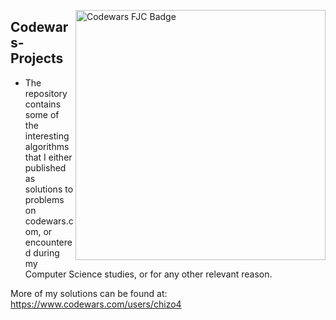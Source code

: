 [<img align="right" alt="Codewars FJC Badge" width="400px" src="https://www.codewars.com/users/chizo4/badges/large" />][codewars]

## Codewars-Projects

- The repository contains some of the interesting algorithms that I either published as solutions to problems on codewars.com, or encountered during my Computer Science studies, or for any other relevant reason.

More of my solutions can be found at:
https://www.codewars.com/users/chizo4

[codewars]: https://www.codewars.com/users/chizo4
